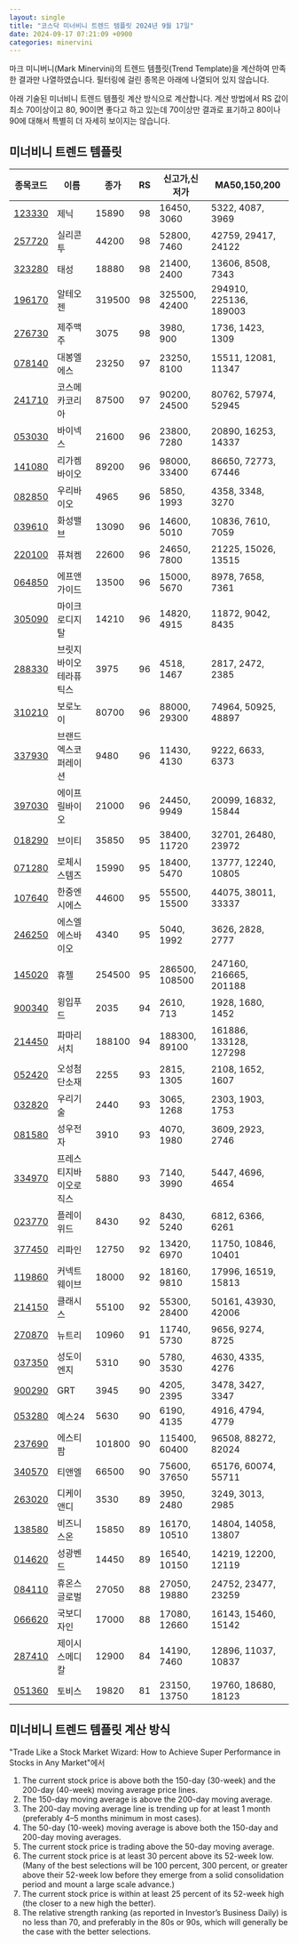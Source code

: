 ```yaml
---
layout: single
title: "코스닥 미너비니 트렌드 템플릿 2024년 9월 17일"
date: 2024-09-17 07:21:09 +0900
categories: minervini
---
```

마크 미니버니(Mark Minervini)의 트렌드 템플릿(Trend Template)을 계산하여 만족한 결과만 나열하였습니다. 필터링에 걸린 종목은 아래에 나열되어 있지 않습니다.

아래 기술된 미너비니 트렌드 템플릿 계산 방식으로 계산합니다. 계산 방법에서 RS 값이 최소 70이상이고 80, 90이면 좋다고 하고 있는데 70이상만 결과로 표기하고 80이나 90에 대해서 특별히 더 자세히 보이지는 않습니다.

## 미너비니 트렌드 템플릿

|종목코드|이름|종가|RS|신고가,신저가|MA50,150,200|
|------|---|---|--|---------|------------|
|[123330](https://finance.daum.net/quotes/A123330)|제닉|15890|98|16450, 3060|5322, 4087, 3969|
|[257720](https://finance.daum.net/quotes/A257720)|실리콘투|44200|98|52800, 7460|42759, 29417, 24122|
|[323280](https://finance.daum.net/quotes/A323280)|태성|18880|98|21400, 2400|13606, 8508, 7343|
|[196170](https://finance.daum.net/quotes/A196170)|알테오젠|319500|98|325500, 42400|294910, 225136, 189003|
|[276730](https://finance.daum.net/quotes/A276730)|제주맥주|3075|98|3980, 900|1736, 1423, 1309|
|[078140](https://finance.daum.net/quotes/A078140)|대봉엘에스|23250|97|23250, 8100|15511, 12081, 11347|
|[241710](https://finance.daum.net/quotes/A241710)|코스메카코리아|87500|97|90200, 24500|80762, 57974, 52945|
|[053030](https://finance.daum.net/quotes/A053030)|바이넥스|21600|96|23800, 7280|20890, 16253, 14337|
|[141080](https://finance.daum.net/quotes/A141080)|리가켐바이오|89200|96|98000, 33400|86650, 72773, 67446|
|[082850](https://finance.daum.net/quotes/A082850)|우리바이오|4965|96|5850, 1993|4358, 3348, 3270|
|[039610](https://finance.daum.net/quotes/A039610)|화성밸브|13090|96|14600, 5010|10836, 7610, 7059|
|[220100](https://finance.daum.net/quotes/A220100)|퓨쳐켐|22600|96|24650, 7800|21225, 15026, 13515|
|[064850](https://finance.daum.net/quotes/A064850)|에프앤가이드|13500|96|15000, 5670|8978, 7658, 7361|
|[305090](https://finance.daum.net/quotes/A305090)|마이크로디지탈|14210|96|14820, 4915|11872, 9042, 8435|
|[288330](https://finance.daum.net/quotes/A288330)|브릿지바이오테라퓨틱스|3975|96|4518, 1467|2817, 2472, 2385|
|[310210](https://finance.daum.net/quotes/A310210)|보로노이|80700|96|88000, 29300|74964, 50925, 48897|
|[337930](https://finance.daum.net/quotes/A337930)|브랜드엑스코퍼레이션|9480|96|11430, 4130|9222, 6633, 6373|
|[397030](https://finance.daum.net/quotes/A397030)|에이프릴바이오|21000|96|24450, 9949|20099, 16832, 15844|
|[018290](https://finance.daum.net/quotes/A018290)|브이티|35850|95|38400, 11720|32701, 26480, 23972|
|[071280](https://finance.daum.net/quotes/A071280)|로체시스템즈|15990|95|18400, 5470|13777, 12240, 10805|
|[107640](https://finance.daum.net/quotes/A107640)|한중엔시에스|44600|95|55500, 15500|44075, 38011, 33337|
|[246250](https://finance.daum.net/quotes/A246250)|에스엘에스바이오|4340|95|5040, 1992|3626, 2828, 2777|
|[145020](https://finance.daum.net/quotes/A145020)|휴젤|254500|95|286500, 108500|247160, 216665, 201188|
|[900340](https://finance.daum.net/quotes/A900340)|윙입푸드|2035|94|2610, 713|1928, 1680, 1452|
|[214450](https://finance.daum.net/quotes/A214450)|파마리서치|188100|94|188300, 89100|161886, 133128, 127298|
|[052420](https://finance.daum.net/quotes/A052420)|오성첨단소재|2255|93|2815, 1305|2108, 1652, 1607|
|[032820](https://finance.daum.net/quotes/A032820)|우리기술|2440|93|3065, 1268|2303, 1903, 1753|
|[081580](https://finance.daum.net/quotes/A081580)|성우전자|3910|93|4070, 1980|3609, 2923, 2746|
|[334970](https://finance.daum.net/quotes/A334970)|프레스티지바이오로직스|5880|93|7140, 3990|5447, 4696, 4654|
|[023770](https://finance.daum.net/quotes/A023770)|플레이위드|8430|92|8430, 5240|6812, 6366, 6261|
|[377450](https://finance.daum.net/quotes/A377450)|리파인|12750|92|13420, 6970|11750, 10846, 10401|
|[119860](https://finance.daum.net/quotes/A119860)|커넥트웨이브|18000|92|18160, 9810|17996, 16519, 15813|
|[214150](https://finance.daum.net/quotes/A214150)|클래시스|55100|92|55300, 28400|50161, 43930, 42006|
|[270870](https://finance.daum.net/quotes/A270870)|뉴트리|10960|91|11740, 5730|9656, 9274, 8725|
|[037350](https://finance.daum.net/quotes/A037350)|성도이엔지|5310|90|5780, 3530|4630, 4335, 4276|
|[900290](https://finance.daum.net/quotes/A900290)|GRT|3945|90|4205, 2395|3478, 3427, 3347|
|[053280](https://finance.daum.net/quotes/A053280)|예스24|5630|90|6190, 4135|4916, 4794, 4779|
|[237690](https://finance.daum.net/quotes/A237690)|에스티팜|101800|90|115400, 60400|96508, 88272, 82024|
|[340570](https://finance.daum.net/quotes/A340570)|티앤엘|66500|90|75600, 37650|65176, 60074, 55711|
|[263020](https://finance.daum.net/quotes/A263020)|디케이앤디|3530|89|3950, 2480|3249, 3013, 2985|
|[138580](https://finance.daum.net/quotes/A138580)|비즈니스온|15850|89|16170, 10510|14804, 14058, 13807|
|[014620](https://finance.daum.net/quotes/A014620)|성광벤드|14450|89|16540, 10150|14219, 12200, 12119|
|[084110](https://finance.daum.net/quotes/A084110)|휴온스글로벌|27050|88|27050, 19880|24752, 23477, 23259|
|[066620](https://finance.daum.net/quotes/A066620)|국보디자인|17000|88|17080, 12660|16143, 15460, 15142|
|[287410](https://finance.daum.net/quotes/A287410)|제이시스메디칼|12900|84|14190, 7460|12896, 11037, 10837|
|[051360](https://finance.daum.net/quotes/A051360)|토비스|19820|81|23150, 13750|19760, 18680, 18123|

## 미너비니 트렌드 템플릿 계산 방식

"Trade Like a Stock Market Wizard: How to Achieve Super Performance in Stocks in Any Market"에서

 1. The current stock price is above both the 150-day (30-week) and the 200-day (40-week) moving average price lines.
 1. The 150-day moving average is above the 200-day moving average.
 1. The 200-day moving average line is trending up for at least 1 month (preferably 4–5 months minimum in most cases).
 1. The 50-day (10-week) moving average is above both the 150-day and 200-day moving averages.
 1. The current stock price is trading above the 50-day moving average.
 1. The current stock price is at least 30 percent above its 52-week low. (Many of the best selections will be 100 percent, 300 percent, or greater above their 52-week low before they emerge from a solid consolidation period and mount a large scale advance.)
 1. The current stock price is within at least 25 percent of its 52-week high (the closer to a new high the better).
 1. The relative strength ranking (as reported in Investor’s Business Daily) is no less than 70, and preferably in the 80s or 90s, which will generally be the case with the better selections.
